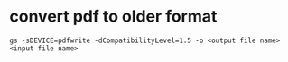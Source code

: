 # convert pdf to older format

```
gs -sDEVICE=pdfwrite -dCompatibilityLevel=1.5 -o <output file name> <input file name>
```
